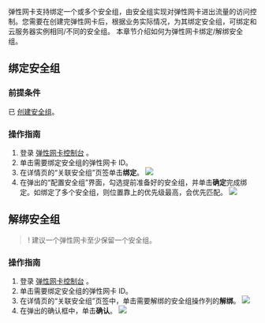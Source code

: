 弹性网卡支持绑定一个或多个安全组，由安全组实现对弹性网卡进出流量的访问控制。您需要在创建完弹性网卡后，根据业务实际情况，为其绑定安全组，可绑定和云服务器实例相同/不同的安全组。
本章节介绍如何为弹性网卡绑定/解绑安全组。



## 绑定安全组[](id:group)
### 前提条件
已 [创建安全组](https://cloud.tencent.com/document/product/215/20398)。

### 操作指南
1. 登录 [弹性网卡控制台](https://console.cloud.tencent.com/vpc/eni?rid=1) 。
2. 单击需要绑定安全组的弹性网卡 ID。
3. 在详情页的“关联安全组”页签单击**绑定**。
    ![](https://qcloudimg.tencent-cloud.cn/raw/d39ef621a8372d22093d72abeba43d85.png)
4. 在弹出的“配置安全组”界面，勾选提前准备好的安全组，并单击**确定**完成绑定。如绑定了多个安全组，则位置靠上的优先级最高，会优先匹配。
![](https://qcloudimg.tencent-cloud.cn/raw/a25ef148a74d30790212380b60c72134.png)


## 解绑安全组
>! 建议一个弹性网卡至少保留一个安全组。
>
### 操作指南
1. 登录 [弹性网卡控制台](https://console.cloud.tencent.com/vpc/eni?rid=1) 。
2. 单击需要绑定安全组的弹性网卡 ID。
3. 在详情页的“关联安全组”页签中，单击需要解绑的安全组操作列的**解绑**。
   ![](https://qcloudimg.tencent-cloud.cn/raw/a95281cc0cedaf61ab0adbea9a13888a.png)
4. 在弹出的确认框中，单击**确认**。
![](https://qcloudimg.tencent-cloud.cn/raw/a25ef148a74d30790212380b60c72134.png)
